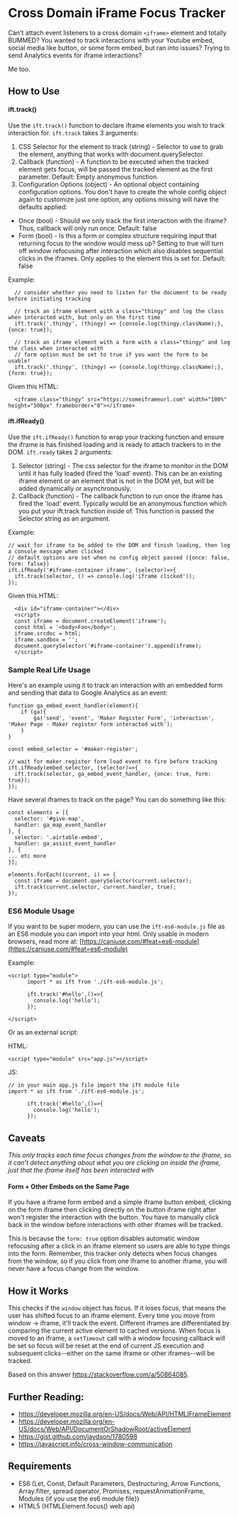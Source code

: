 # Cross Domain iFrame Focus Tracker

Can't attach event listeners to a cross domain `<iframe>` element and totally BUMMED? You wanted to track interactions with your Youtube embed, social media like button, or some form embed, but ran into issues? Trying to send Analytics events for iframe interactions?
  
Me too.

## How to Use

#### ift.track()

Use the `ift.track()` function to declare iframe elements you wish to track interaction for. `ift.track` takes 3 arguments:

1. CSS Selector for the element to track (string) - Selector to use to grab the element, anything that works with document.querySelector.
2. Callback (function) - A function to be executed when the tracked element gets focus, will be passed the tracked element as the first parameter. Default: Empty anonymous function.
3. Configuration Options (object) - An optional object containing configuration options. You don't have to create the whole config object again to customize just one option, any options missing will have the defaults applied:
  - Once (bool) - Should we only track the first interaction with the iframe? Thus, callback will only run once. Default: false
  - Form (bool) - Is this a form or complex structure requiring input that returning focus to the window would mess up? Setting to true will turn off window refocusing after interaction which also disables sequential clicks in the iframes. Only applies to the element this is set for. Default: false

Example: 
``` 
  // consider whether you need to listen for the document to be ready before initiating tracking
  
  // track an iframe element with a class="thingy" and log the class when interacted with, but only on the first time
  ift.track('.thingy', (thingy) => {console.log(thingy.className);}, {once: true});
  
  // track an iframe element with a form with a class="thingy" and log the class when interacted with
  // form option must be set to true if you want the form to be usable!
  ift.track('.thingy', (thingy) => {console.log(thingy.className);}, {form: true});
``` 

Given this HTML:
```
  <iframe class="thingy" src="https://someiframeurl.com" width="100%" height="500px" frameborder="0"></iframe>
```

#### ift.ifReady()

Use the `ift.ifReady()` function to wrap your tracking function and ensure the iframe is has finished loading and is ready to attach trackers to in the DOM. `ift.ready` takes 2 arguments:

1. Selector (string) - The css selector for the iframe to monitor in the DOM until it has fully loaded (fired the 'load' event). This can be an existing iframe element or an element that is not in the DOM yet, but will be added dynamically or asynchronously.
2. Callback (function) - The callback function to run once the iframe has fired the 'load' event. Typically would be an anonymous function which you put your ift.track function inside of. This function is passed the Selector string as an argument.

Example:
```
// wait for iframe to be added to the DOM and finish loading, then log a console message when clicked 
// default options are set when no config object passed ({once: false, form: false})
ift.ifReady('#iframe-container iframe', (selector)=>{
  ift.track(selector, () => console.log('iframe clicked'));
});
```

Given this HTML:
```
  <div id="iframe-container"></div>
  <script>
  const iframe = document.createElement('iframe');
  const html = '<body>Foo</body>';
  iframe.srcdoc = html;
  iframe.sandbox = '';
  document.querySelector('#iframe-container').append(iframe);
  </script>
```

### Sample Real Life Usage

Here's an example using it to track an interaction with an embedded form and sending that data to Google Analytics as an event:
```
function ga_embed_event_handler(element){
    if (ga){
        ga('send', 'event', 'Maker Register Form', 'interaction', 'Maker Page - Maker register form interacted with');
    }
}

const embed_selector = '#maker-register';

// wait for maker register form load event to fire before tracking
ift.ifReady(embed_selector, (selector)=>{
  ift.track(selector, ga_embed_event_handler, {once: true, form: true});
});
```

Have several iframes to track on the page? You can do something like this:
```
const elements = [{
  selector: '#give-map',
  handler: ga_map_event_handler
}, {
  selector: '.airtable-embed',
  handler: ga_assist_event_handler
}, {
... etc more
}];

elements.forEach((current, i) => {
  const iframe = document.querySelector(current.selector);
  ift.track(current.selector, current.handler, true);
});
```

### ES6 Module Usage

If you want to be super modern, you can use the `ift-es6-module.js` file as an ES6 module you can import into your html. Only usable in modern browsers, read more at: [https://caniuse.com/#feat=es6-module](https://caniuse.com/#feat=es6-module)

Example:

```
<script type="module">
      import * as ift from './ift-es6-module.js';

      ift.track('#hello',()=>{
        console.log('hello');
      });

</script>
``` 

Or as an external script:

HTML:
```
<script type="module" src="app.js"></script>
```
JS:
```
// in your main app.js file import the ift module file
import * as ift from './ift-es6-module.js';

      ift.track('#hello',()=>{
        console.log('hello');
      });

```

## Caveats

*This only tracks each time focus changes from the window to the iframe, so it can't detect anything about what you are clicking on inside the iframe, just that the iframe itself has been interacted with*

#### Form + Other Embeds on the Same Page

If you have a iframe form embed and a simple iframe button embed, clicking on the form iframe then clicking directly on the button iframe right after won't register the interaction with the button. You have to manually click back in the window before interactions with other iframes will be tracked.

This is because the `form: true` option disables automatic window refocusing after a click in an iframe element so users are able to type things into the form. Remember, this tracker only detects when focus changes from the window, so if you click from one iframe to another iframe, you will never have a focus change from the window.

## How it Works

This checks if the `window` object has focus. If it loses focus, that means the user has shifted focus to an iframe element. Every time you move from window -> iframe, it'll track the event. Different iframes are differentiated by comparing the current active element to cached versions. When focus is moved to an iframe, a `setTimeout` call with a window focusing callback will be set so focus will be reset at the end of current JS execution and subsequent clicks--either on the same iframe or other iframes--will be tracked.

Based on this answer https://stackoverflow.com/a/50864085.

## Further Reading:

* https://developer.mozilla.org/en-US/docs/Web/API/HTMLIFrameElement
* https://developer.mozilla.org/en-US/docs/Web/API/DocumentOrShadowRoot/activeElement
* https://gist.github.com/jaydson/1780598
* https://javascript.info/cross-window-communication

## Requirements

* ES6 (Let, Const, Default Parameters, Destructuring, Arrow Functions, Array.filter, spread operator, Promises, requestAnimationFrame, Modules {if you use the es6 module file})
* HTML5 (HTMLElement.focus() web api)
